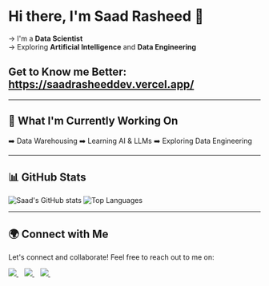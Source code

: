 # Hi there, I'm Saad Rasheed 👋

→ I'm a **Data Scientist**  
→ Exploring **Artificial Intelligence** and **Data Engineering**

## Get to Know me Better: https://saadrasheeddev.vercel.app/

---

## 🚀 What I'm Currently Working On

➡️ Data Warehousing
➡️ Learning AI & LLMs
➡️ Exploring Data Engineering

---

## 📊 GitHub Stats

![Saad's GitHub stats](https://github-readme-stats.vercel.app/api?username=saadrasheeddev&show_icons=true&theme=tokyonight)
![Top Languages](https://github-readme-stats.vercel.app/api/top-langs/?username=saadrasheeddev&layout=compact&theme=tokyonight)

---

## 🌍 Connect with Me

Let's connect and collaborate! Feel free to reach out to me on:

<p>
  
  <a href="https://www.linkedin.com/in/saadrasheeddev/">
    <img src="https://img.shields.io/badge/linkedin-%230077B5.svg?&style=for-the-badge&logo=linkedin&logoColor=white" />
  </a>&nbsp;&nbsp;
   <a href="https://mail.google.com/mail/u/?authuser=saadrasheeddev@gmail.com/">
    <img src="https://img.shields.io/badge/Gmail-D14836?style=for-the-badge&logo=gmail&logoColor=white" />        
  </a>&nbsp;&nbsp;
  <a href="https://www.facebook.com/saadrasheed20">
    <img src="https://img.shields.io/badge/Facebook-1877F2?style=for-the-badge&logo=facebook&logoColor=white" />        
  </a>&nbsp;&nbsp;
  	
  
</p>
